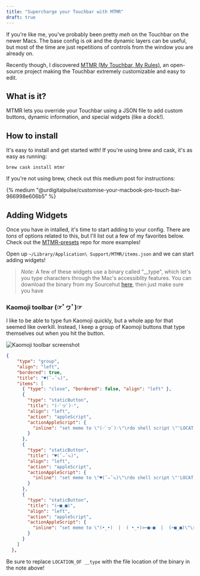 ```yaml
---
title: "Supercharge your Touchbar with MTMR"
draft: true
---
```

If you're like me, you've probably been pretty *meh* on the Touchbar on the newer Macs. The base config is *ok* and the dynamic layers can be useful, but most of the time are just repetitions of controls from the window you are already on.

Recently though, I discovered [MTMR (My Touchbar, My Rules)](https://github.com/toxblh/mtmr), an open-source project making the Touchbar extremely customizable and easy to edit.

## What is it?

MTMR lets you override your Touchbar using a JSON file to add custom buttons, dynamic information, and special widgets (like a dock!).

## How to install

It's easy to install and get started with! 
If you're using brew and cask, it's as easy as running:

`brew cask install mtmr`

If you're not using brew, check out this medium post for instructions:

{% medium "@urdigitalpulse/customise-your-macbook-pro-touch-bar-966998e606b5" %}

## Adding Widgets

Once you have in intalled, it's time to start adding to your config. There are _tons_ of options related to this, but I'll list out a few of my favorites below. Check out the [MTMR-presets](https://github.com/Toxblh/MTMR-presets) repo for more examples!

Open up `~/Library/Application\ Support/MTMR/items.json` and we can start adding widgets!

> *Note:* A few of these widgets use a binary called "__type", which let's you type characters through the Mac's accessiblity features. You can download the binary from my Sourcehut [here](https://git.sr.ht/~wuz/.files/tree/master/bin/__type), then just make sure you have 

### Kaomoji toolbar (☞ﾟヮﾟ)☞

I like to be able to type fun Kaomoji quickly, but a whole app for that seemed like overkill. Instead, I keep a group of Kaomoji buttons that type themselves out when you hit the button.

![Kaomoji toolbar screenshot](https://dev-to-uploads.s3.amazonaws.com/i/kz8v9npgho6cb7ttiapg.png)

```json
{
    "type": "group",
    "align": "left",
    "bordered": true,
    "title": "♥(ˆ⌣ˆԅ)",
    "items": [
      { "type": "close", "bordered": false, "align": "left" },
      {
        "type": "staticButton",
        "title": "(☞ﾟヮﾟ)☞",
        "align": "left",
        "action": "appleScript",
        "actionAppleScript": {
          "inline": "set meme to \"(☞ﾟヮﾟ)☞\"\rdo shell script \"'LOCATION_OF __type' \" & quoted form of meme"
        }
      },
      {
        "type": "staticButton",
        "title": "♥(ˆ⌣ˆԅ)",
        "align": "left",
        "action": "appleScript",
        "actionAppleScript": {
          "inline": "set meme to \"♥(ˆ⌣ˆԅ)\"\rdo shell script \"'LOCATION_OF __type' \" & quoted form of meme"
        }
      },
      {
        "type": "staticButton",
        "title": "(⌐■_■)",
        "align": "left",
        "action": "appleScript",
        "actionAppleScript": {
          "inline": "set meme to \"(•_•)  |  ( •_•)>⌐■-■  |  (⌐■_■)\"\rdo shell script \"'LOCATION_OF __type' \" & quoted form of meme"
        }
      }
    ]
  },
```

Be sure to replace `LOCATION_OF __type` with the file location of the binary in the note above!
